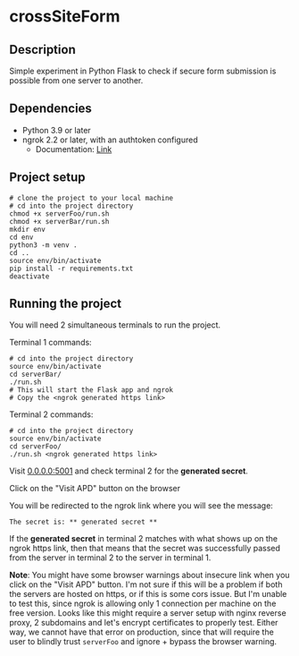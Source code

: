 # crossSiteForm

## Description
Simple experiment in Python Flask to check if secure form submission is possible from one server to another.

## Dependencies
* Python 3.9 or later
* ngrok 2.2 or later, with an authtoken configured
  * Documentation: [Link](https://ngrok.com/docs#getting-started-authtoken)

## Project setup
```shell
# clone the project to your local machine
# cd into the project directory
chmod +x serverFoo/run.sh
chmod +x serverBar/run.sh
mkdir env
cd env
python3 -m venv .
cd ..
source env/bin/activate
pip install -r requirements.txt
deactivate
```

## Running the project
You will need 2 simultaneous terminals to run the project.

Terminal 1 commands:
```shell
# cd into the project directory
source env/bin/activate
cd serverBar/
./run.sh
# This will start the Flask app and ngrok
# Copy the <ngrok generated https link>
```

Terminal 2 commands:
```shell
# cd into the project directory
source env/bin/activate
cd serverFoo/
./run.sh <ngrok generated https link>
```

Visit [0.0.0.0:5001]() and check terminal 2 for the **generated secret**.

Click on the "Visit APD" button on the browser

You will be redirected to the ngrok link where you will see the message:
```text
The secret is: ** generated secret **
```
If the **generated secret** in terminal 2 matches with what shows up on the ngrok https link, then that means that the
secret was successfully passed from the server in terminal 2 to the server in terminal 1.

**Note**: You might have some browser warnings about insecure link when you click on the "Visit APD" button. I'm not sure if
this will be a problem if both the servers are hosted on https, or if this is some cors issue. But I'm unable to test this,
since ngrok is allowing only 1 connection per machine on the free version. Looks like this might require a server setup
with nginx reverse proxy, 2 subdomains and let's encrypt certificates to properly test. Either way, we cannot have that
error on production, since that will require the user to blindly trust `serverFoo` and ignore + bypass the browser warning.
